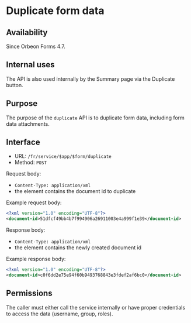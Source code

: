 # Duplicate form data

<!-- toc -->

## Availability

Since Orbeon Forms 4.7.

## Internal uses

The API is also used internally by the Summary page via the Duplicate button.

## Purpose

The purpose of the `duplicate` API is to duplicate form data, including form data attachments.

## Interface

- URL: `/fr/service/$app/$form/duplicate`
- Method: `POST`

Request body:

- `Content-Type: application/xml`
- the element contains the document id to duplicate

Example request body:

```xml
<?xml version="1.0" encoding="UTF-8"?>
<document-id>51dfcf49bb4b7f994906a26911003e4a999f1e39</document-id>
```

Response body:

- `Content-Type: application/xml`
- the element contains the newly created document id

Example response body:

```xml
<?xml version="1.0" encoding="UTF-8"?>
<document-id>c0f6dd2e75e94f60b9493768843e3fdef2af6bc0</document-id>
```

## Permissions

The caller must either call the service internally or have proper credentials to access the data (username, group, roles).
